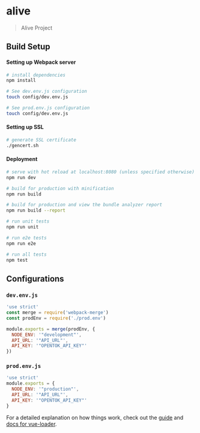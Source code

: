# alive

> Alive Project

## Build Setup

#### Setting up Webpack server
``` bash
# install dependencies
npm install

# See dev.env.js configuration
touch config/dev.env.js

# See prod.env.js configuration
touch config/dev.env.js
```

#### Setting up SSL
``` bash
# generate SSL certificate
./gencert.sh
```

#### Deployment

``` bash
# serve with hot reload at localhost:8080 (unless specified otherwise)
npm run dev

# build for production with minification
npm run build

# build for production and view the bundle analyzer report
npm run build --report

# run unit tests
npm run unit

# run e2e tests
npm run e2e

# run all tests
npm test
```

## Configurations

### `dev.env.js`
``` Javascript
'use strict'
const merge = require('webpack-merge')
const prodEnv = require('./prod.env')

module.exports = merge(prodEnv, {
  NODE_ENV: '"development"',
  API_URL: '"API_URL"',
  API_KEY: '"OPENTOK_API_KEY"'
})
```

### `prod.env.js`
``` Javascript
'use strict'
module.exports = {
  NODE_ENV: '"production"',
  API_URL: '"API_URL"',
  API_KEY: '"OPENTOK_API_KEY"'
}
```

For a detailed explanation on how things work, check out the [guide](http://vuejs-templates.github.io/webpack/) and [docs for vue-loader](http://vuejs.github.io/vue-loader).
